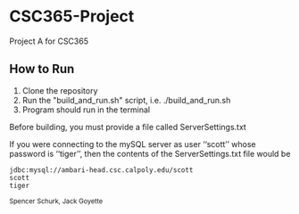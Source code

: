 # CSC365-Project
Project A for CSC365

## How to Run
1. Clone the repository
2. Run the "build_and_run.sh" script, i.e. ./build_and_run.sh
3. Program should run in the terminal


Before building, you must provide a file called ServerSettings.txt

If you were connecting to the mySQL server as user ‘‘scott’’ whose password is ‘‘tiger’’, then the contents of the ServerSettings.txt file would be

```
jdbc:mysql://ambari-head.csc.calpoly.edu/scott
scott
tiger
```




<sub>Spencer Schurk, Jack Goyette</sub>

